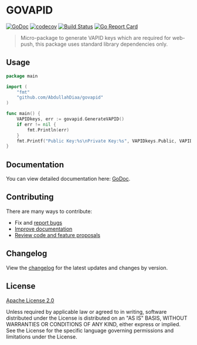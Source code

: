# GOVAPID

[![GoDoc][godoc-image]][godoc-url]
[![codecov](https://codecov.io/gh/abdullahdiaa/govapid/branch/main/graph/badge.svg?token=XY7LZ4XCK3)](https://codecov.io/gh/abdullahdiaa/govapid)
[![Build Status](https://www.travis-ci.com/AbdullahDiaa/GoVAPID.svg?branch=main)](https://www.travis-ci.com/AbdullahDiaa/GoVAPID)
[![Go Report Card](https://goreportcard.com/badge/github.com/AbdullahDiaa/govapid)](https://goreportcard.com/report/github.com/AbdullahDiaa/govapid)

> Micro-package to generate VAPID keys which are required for web-push, this package uses standard library dependencies only.

## Usage

```go
package main

import (
	"fmt"
	"github.com/AbdullahDiaa/govapid"
)

func main() {
	VAPIDkeys, err := govapid.GenerateVAPID()
	if err != nil {
		fmt.Println(err)
	}
	fmt.Printf("Public Key:%s\nPrivate Key:%s", VAPIDkeys.Public, VAPIDkeys.Private)
}

```

## Documentation

You can view detailed documentation here: [GoDoc][godoc-url].

## Contributing

There are many ways to contribute:
- Fix and [report bugs](https://github.com/AbdullahDiaa/GoVAPID/issues/new)
- [Improve documentation](https://github.com/AbdullahDiaa/GoVAPID/issues?q=is%3Aopen+label%3Adocumentation)
- [Review code and feature proposals](https://github.com/AbdullahDiaa/GoVAPID/pulls)


## Changelog

View the [changelog](/CHANGELOG.md) for the latest updates and changes by
version.

## License

[Apache License 2.0][licence-url]

   Unless required by applicable law or agreed to in writing, software
   distributed under the License is distributed on an "AS IS" BASIS,
   WITHOUT WARRANTIES OR CONDITIONS OF ANY KIND, either express or implied.
   See the License for the specific language governing permissions and
   limitations under the License.

[godoc-image]: https://godoc.org/github.com/AbdullahDiaa/GoVAPID?status.svg
[godoc-url]: https://godoc.org/github.com/AbdullahDiaa/GoVAPID
[licence-url]: https://github.com/AbdullahDiaa/GoVAPID/blob/main/LICENSE